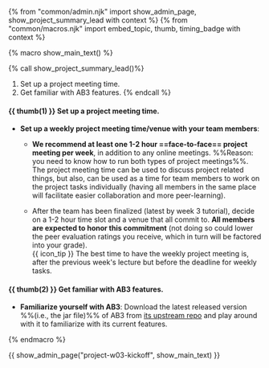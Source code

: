 {% from "common/admin.njk" import show_admin_page, show_project_summary_lead with context %}
{% from "common/macros.njk" import embed_topic, thumb, timing_badge with context %}

{% macro show_main_text() %}
<div id="main">

{% call show_project_summary_lead()%}
1. Set up a project meeting time.
2. Get familiar with AB3 features.
{% endcall %}

<div id="body">

#### {{ thumb(1) }} Set up a project meeting time.

* **Set up a weekly project meeting time/venue with your team members**:

  * **We recommend at least one 1-2 hour ==face-to-face== project meeting per week**, in addition to any online meetings. %%Reason: you need to know how to run both types of project meetings%%. The project meeting time can be used to discuss project related things, but also, can be used as a time for team members to work on the project tasks individually (having all members in the same place will facilitate easier collaboration and more peer-learning).

  * After the team has been finalized (latest by week 3 tutorial), decide on a 1-2 hour time slot and a venue that all commit to. **All members are expected to honor this commitment** (not doing so could lower the peer evaluation ratings you receive, which in turn will be factored into your grade).<br>
    {{ icon_tip }} The best time to have the weekly project meeting is, after the previous week's lecture but before the deadline for weekly tasks.

#### {{ thumb(2) }} Get familiar with AB3 features.

* **Familiarize yourself with AB3**: Download the latest released version %%(i.e., the jar file)%% of AB3 from [its upstream repo](https://se-edu.github.io/addressbook-level3/UserGuide.html) and play around with it to familiarize with its current features.

</div>
</div>
{% endmacro %}

{{ show_admin_page("project-w03-kickoff", show_main_text) }}
